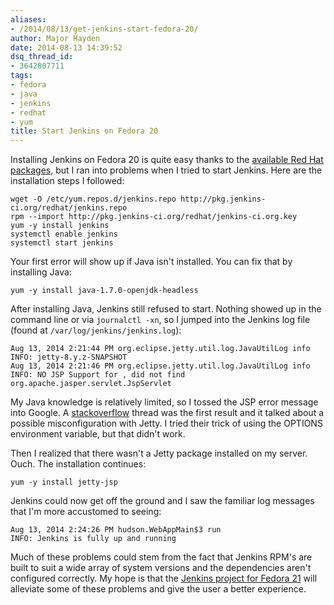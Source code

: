 ```yaml
---
aliases:
- /2014/08/13/get-jenkins-start-fedora-20/
author: Major Hayden
date: 2014-08-13 14:39:52
dsq_thread_id:
- 3642807711
tags:
- fedora
- java
- jenkins
- redhat
- yum
title: Start Jenkins on Fedora 20
---
```


Installing Jenkins on Fedora 20 is quite easy thanks to the [available Red Hat packages][1], but I ran into problems when I tried to start Jenkins. Here are the installation steps I followed:

```
wget -O /etc/yum.repos.d/jenkins.repo http://pkg.jenkins-ci.org/redhat/jenkins.repo
rpm --import http://pkg.jenkins-ci.org/redhat/jenkins-ci.org.key
yum -y install jenkins
systemctl enable jenkins
systemctl start jenkins
```


Your first error will show up if Java isn't installed. You can fix that by installing Java:

```
yum -y install java-1.7.0-openjdk-headless
```


After installing Java, Jenkins still refused to start. Nothing showed up in the command line or via `journalctl -xn`, so I jumped into the Jenkins log file (found at `/var/log/jenkins/jenkins.log`):

```
Aug 13, 2014 2:21:44 PM org.eclipse.jetty.util.log.JavaUtilLog info
INFO: jetty-8.y.z-SNAPSHOT
Aug 13, 2014 2:21:46 PM org.eclipse.jetty.util.log.JavaUtilLog info
INFO: NO JSP Support for , did not find org.apache.jasper.servlet.JspServlet
```


My Java knowledge is relatively limited, so I tossed the JSP error message into Google. A [stackoverflow][2] thread was the first result and it talked about a possible misconfiguration with Jetty. I tried their trick of using the OPTIONS environment variable, but that didn't work.

Then I realized that there wasn't a Jetty package installed on my server. Ouch. The installation continues:

```
yum -y install jetty-jsp
```


Jenkins could now get off the ground and I saw the familiar log messages that I'm more accustomed to seeing:

```
Aug 13, 2014 2:24:26 PM hudson.WebAppMain$3 run
INFO: Jenkins is fully up and running
```


Much of these problems could stem from the fact that Jenkins RPM's are built to suit a wide array of system versions and the dependencies aren't configured correctly. My hope is that the [Jenkins project for Fedora 21][3] will alleviate some of these problems and give the user a better experience.

 [1]: http://pkg.jenkins-ci.org/redhat/
 [2]: https://stackoverflow.com/questions/3521654/missing-jsp-support-in-jetty-or-confusing-log-message
 [3]: https://fedoraproject.org/wiki/Changes/Jenkins